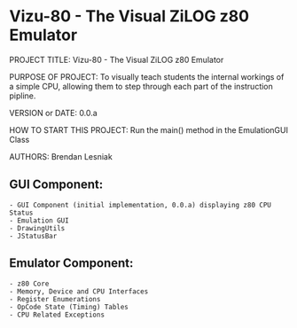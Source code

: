 Vizu-80 - The Visual ZiLOG z80 Emulator
=======================================

PROJECT TITLE: Vizu-80 - The Visual ZiLOG z80 Emulator   

PURPOSE OF PROJECT: To visually teach students the internal workings of a simple CPU, allowing them to step through each part of the instruction pipline.   

VERSION or DATE: 0.0.a   

HOW TO START THIS PROJECT: Run the main() method in the EmulationGUI Class   

AUTHORS: Brendan Lesniak   



GUI Component:   
--------------   

	- GUI Component (initial implementation, 0.0.a) displaying z80 CPU Status    
	- Emulation GUI    
	- DrawingUtils    
	- JStatusBar
	
	
	
Emulator Component:
-------------------   

	- z80 Core   
	- Memory, Device and CPU Interfaces
	- Register Enumerations
	- OpCode State (Timing) Tables
	- CPU Related Exceptions
	

